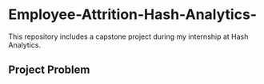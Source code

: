 # Employee-Attrition-Hash-Analytics-

This repository includes a capstone project during my internship at Hash Analytics.

## Project Problem
